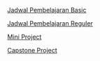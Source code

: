 <a href="https://cobalt-bike-c9e.notion.site/Basic-db3ce0b88e064d698c5805ce260e504f">Jadwal Pembelajaran Basic</a>

<a href="https://cobalt-bike-c9e.notion.site/Reguler-7f796c6eb585414186cd01ff308e099a">Jadwal Pembelajaran Reguler
</a>

<a href="https://cobalt-bike-c9e.notion.site/Mini-Project-b22159159afe4fae827cec31d7f9703b">Mini Project</a>

<a href="https://cobalt-bike-c9e.notion.site/Capstone-Classroom-3bd3af7b63c14feb9a1a22aef4a75c5b">Capstone Project</a>
